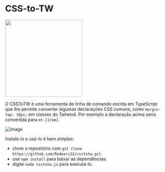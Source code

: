 # CSS-to-TW

<img src="csstotw.png" width="250" height="250">

O CSSToTW é uma ferramenta de linha de comando escrita em TypeScript que lhe permite converter algumas declarações CSS comuns, como `margin-top: 16px;` em classes do Tailwind. Por exemplo a declaração acima seria convertida para `mt-[1rem]`.

![image](https://user-images.githubusercontent.com/26885598/210166982-306ceb02-b895-4cdf-9440-10166a90f374.png)

Instalá-lo e usá-lo é bem simples: 

- clone o repositório com `git clone https://github.com/Redwars22/csstotw.git`.
- use `npm install` para baixar as dependências.
- digite `node csstotw.js` para executá-lo. 